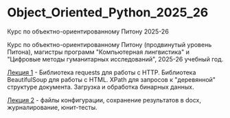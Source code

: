 # Object_Oriented_Python_2025_26
Курс по объектно-ориентированному Питону 2025-26

Курс по объектно-ориентированному Питону (продвинутый уровень Питона), магистры программ "Компьютерная лингвистика" и "Цифровые методы гуманитарных исследований", 2025-26 учебный год.

[Лекция 1](https://github.com/klyshinsky/Object_Oriented_Python_2025_26/blob/main/Lecture_20250903_requests.ipynb) - Библиотека requests для работы с HTTP. Библиотека BeautifulSoup для работы с HTML. XPath для запросов к "деревянной" структуре документа. Загрузка и обработка бинарных данных.

[Лекция 2](https://github.com/klyshinsky/Object_Oriented_Python_2025_26/blob/main/lecture_20250910_unittest.ipynb) - файлы конфигурации, сохранение результатов в docx, журналирование, юнит-тесты.
